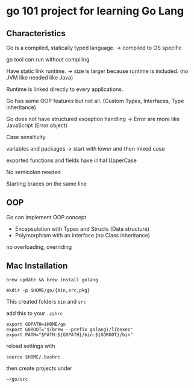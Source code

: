 # go 101 project for learning Go Lang


## Characteristics

Go is a compiled, statically typed language. -> compiled to OS specific

go tool can run without compiling

Have static link runtime. -> size is larger because runtime is included. (no JVM like needed like Java)

Runtime is linked directly to every applications.

Go has some OOP features but not all. (Custom Types, Interfaces, Type inheritance)

Go does not have structured exception handling -> Error are more like JavaScript (Error object)

Case sensitivity

variables and packages -> start with lower and then mixed case

exported functions and fields have initial UpperCase

No semicolon needed

Starting braces on the same line

## OOP

Go can implement OOP concept 
 - Encapsulation with Types and Structs (Data structure)
 - Polymorphism with an interface (no Class inheritance)
 
 
 no overloading, overriding 
 
 ## Mac Installation
 
 ```
 brew update && brew install golang 
 ```

```
mkdir -p $HOME/go/{bin,src,pkg}
```
 
 This created folders `bin` and `src`

add this to your `.zshrc`

```
export GOPATH=$HOME/go
export GOROOT="$(brew --prefix golang)/libexec"
export PATH="$PATH:${GOPATH}/bin:${GOROOT}/bin"
```
 
reload settings with 

```
source $HOME/.bashrc
```

then create projects under 

```  
~/go/src
```

